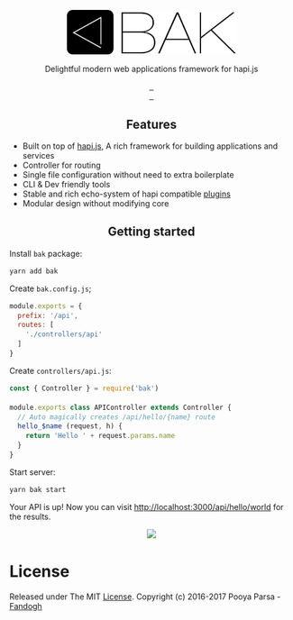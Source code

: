 <p align="center">
<a href="https://bak.js.org">
    <img src="./.assets/logo.webp" width="300px">
</a>

<p align="center">Delightful modern web applications framework for hapi.js</p>

<p align="center">
<a href="https://github.com/bakjs/bak">
    <img alt="" src="https://david-dm.org/bakjs/bak.svg?style=flat-square">
</a>
<a href="https://www.npmjs.com/package/bak">
    <img alt="" src="https://img.shields.io/npm/dt/bak.svg?style=flat-square">
</a>
<a href="https://www.npmjs.com/package/bak">
    <img alt="" src="https://img.shields.io/npm/v/bak.svg?style=flat-square">
</a>
<br>
<a href="https://github.com/bakjs/bak">
    <img alt="" src="https://img.shields.io/badge/code%20style-standard-brightgreen.svg?style=flat-square">
</a>
<a href="https://circleci.com/gh/bakjs/bak">
    <img alt="" src="https://img.shields.io/circleci/project/github/bakjs/bak.svg?style=flat-square">
</a>
<a href="https://codecov.io/gh/bakjs/bak">
    <img alt="" src="https://img.shields.io/codecov/c/github/bakjs/bak.svg?style=flat-square">
</a>
</p>

<h2 align="center">Features</h2>

- Built on top of [hapi.js](https://hapijs.com), A rich framework for building applications and services
- Controller for routing
- Single file configuration without need to extra boilerplate
- CLI & Dev friendly tools
- Stable and rich echo-system of hapi compatible [plugins](https://github.com/bakjs/plugins)
- Modular design without modifying core

<h2 align="center">Getting started</h2>

Install `bak` package:

```bash
yarn add bak
```

Create `bak.config.js`;

```js
module.exports = {
  prefix: '/api',
  routes: [
    './controllers/api'
  ]
}
```

Create `controllers/api.js`:

```js
const { Controller } = require('bak')

module.exports class APIController extends Controller {
  // Auto magically creates /api/hello/{name} route
  hello_$name (request, h) {
    return 'Hello ' + request.params.name
  }
}
```

Start server:

```bash
yarn bak start
```

Your API is up! Now you can visit [http://localhost:3000/api/hello/world](http://localhost:3000/api/hello/world) for the results.

<p align="center">
    <img src="https://user-images.githubusercontent.com/5158436/30007047-00bb3d3a-911b-11e7-85c6-2cdeddfdeed9.png" width="600px">
</p>

# License

Released under The MIT [License](./LICENSE). Copyright (c) 2016-2017 Pooya Parsa - [Fandogh](https://fandogh.org)
